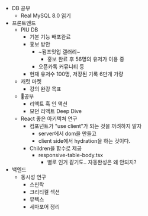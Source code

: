 
- DB 공부
	- Real MySQL 8.0 읽기
- 프론트엔드
	- PIU DB
		- 기본 기능 배포완료
		- 홍보 방안
			- ~펌프잇업 갤러리~
				- 홍보 완료 후 56명의 유저가 이용 중
			- 오픈카톡 커뮤니티 등
		- 현재 유저수 100명, 저장된 기록 6만개 가량
	- 캐럿 마켓
		- 강의 완강 목표
	- 공부
		- 리액트 훅 인 액션
		- 모던 리액트 Deep Dive
	- React 좋은 아키텍쳐 연구
		- 컴포넌트가 "use client"가 되는 것을 꺼려하지 말자
			- server에서 dom을 만들고
			- client side에서 hydration을 하는 것이다.
		- Children을 함수로 제공
			- responsive-table-body.tsx
				- 별로 인거 같기도.. 자동완성은 왜 안되지?
- 백엔드
	- 동시성 연구
		- 스핀락
		- 크리티컬 섹션
		- 뮤텍스
		- 세마포어 정리